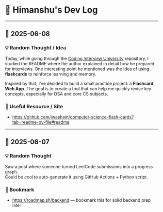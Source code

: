 # 🧠 Himanshu's Dev Log

---

## 📅 2025-06-08

### 💡 Random Thought / Idea

Today, while going through the [Coding Interview University](https://github.com/jwasham/coding-interview-university) repository, I studied the README where the author explained in detail how he prepared for interviews. One interesting point he mentioned was the idea of using **flashcards** to reinforce learning and memory.

Inspired by that, I’ve decided to build a small practice project: a **Flashcard Web App**. The goal is to create a tool that can help me quickly revise key concepts, especially for DSA and core CS subjects.


### 🔗 Useful Resource / Site
- https://github.com/jwasham/computer-science-flash-cards?tab=readme-ov-file#readme
 


---

## 📅 2025-06-07

### 💡 Random Thought
Saw a post where someone turned LeetCode submissions into a progress graph.  
Could be cool to auto-generate it using GitHub Actions + Python script.

### 🔗 Bookmark
- https://roadmap.sh/backend — bookmark this for solid backend prep later
